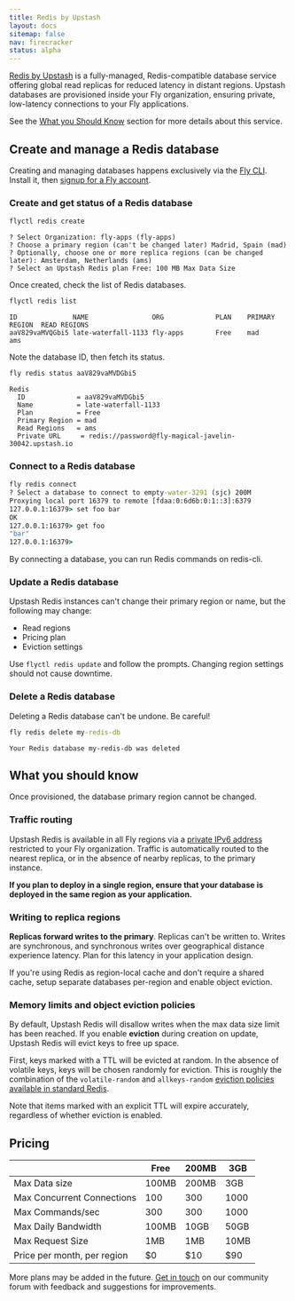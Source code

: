 ```yaml
---
title: Redis by Upstash
layout: docs
sitemap: false
nav: firecracker
status: alpha
---
```


[Redis by Upstash](https://docs.upstash.com/redis) is a fully-managed, Redis-compatible database service offering global read replicas for reduced latency in distant regions. Upstash databases are provisioned inside your Fly organization, ensuring private, low-latency connections to your Fly applications.

See the [What you Should Know](#what-you-should-know) section for more details about this service.
## Create and manage a Redis database

Creating and managing databases happens exclusively via the [Fly CLI](/docs/hands-on/install-flyctl/). Install it, then [signup for a Fly account](https://fly.io/docs/getting-started/log-in-to-fly/).

### Create and get status of a Redis database

```cmd
flyctl redis create
```
```output
? Select Organization: fly-apps (fly-apps)
? Choose a primary region (can't be changed later) Madrid, Spain (mad)
? Optionally, choose one or more replica regions (can be changed later): Amsterdam, Netherlands (ams)
? Select an Upstash Redis plan Free: 100 MB Max Data Size
```

Once created, check the list of Redis databases.

```cmd
flyctl redis list
```
```output
ID             	NAME               	ORG          	PLAN	PRIMARY REGION	READ REGIONS
aaV829vaMVQGbi5	late-waterfall-1133	fly-apps     	Free	mad           	ams
```

Note the database ID, then fetch its status.

```cmd
fly redis status aaV829vaMVDGbi5
```
```output
Redis
  ID             = aaV829vaMVDGbi5
  Name           = late-waterfall-1133
  Plan           = Free
  Primary Region = mad
  Read Regions   = ams
  Private URL     = redis://password@fly-magical-javelin-30042.upstash.io
```

### Connect to a Redis database
```cmd
fly redis connect
? Select a database to connect to empty-water-3291 (sjc) 200M
Proxying local port 16379 to remote [fdaa:0:6d6b:0:1::3]:6379
127.0.0.1:16379> set foo bar
OK
127.0.0.1:16379> get foo
"bar"
127.0.0.1:16379>
```

By connecting a database, you can run Redis commands on redis-cli.

### Update a Redis database

Upstash Redis instances can't change their primary region or name, but the following may change:

* Read regions
* Pricing plan
* Eviction settings

Use `flyctl redis update` and follow the prompts. Changing region settings should not cause downtime.

### Delete a Redis database

Deleting a Redis database can't be undone. Be careful!

```cmd
fly redis delete my-redis-db
```
```output
Your Redis database my-redis-db was deleted
```

## What you should know

Once provisioned, the database primary region cannot be changed.

### Traffic routing

Upstash Redis is available in all Fly regions via a [private IPv6 address](/docs/reference/private-networking/#flycast-private-load-balancing) restricted to your Fly organization. Traffic is automatically routed to the nearest replica, or in the absence of nearby replicas, to the primary instance.

**If you plan to deploy in a single region, ensure that your database is deployed in the same region as your application.**

### Writing to replica regions

**Replicas forward writes to the primary**. Replicas can't be written to. Writes are synchronous, and synchronous writes over geographical distance experience latency. Plan for this latency in your application design.

If you're using Redis as region-local cache and don't require a shared cache, setup separate databases per-region and enable object eviction.

### Memory limits and object eviction policies

By default, Upstash Redis will disallow writes when the max data size limit has been reached. If you enable **eviction** during creation on update, Upstash Redis will evict keys to free up space.

First, keys marked with a TTL will be evicted at random. In the absence of volatile keys, keys will be chosen randomly for eviction. This is roughly the combination of the `volatile-random` and `allkeys-random` [eviction policies available in standard Redis](https://redis.io/docs/manual/eviction/).

Note that items marked with an explicit TTL will expire accurately, regardless of whether eviction is enabled.

## Pricing

| | Free | 200MB | 3GB |
|------|------|-------|-------|
|Max Data size|100MB|200MB|3GB|
|Max Concurrent Connections|100|300|1000|
|Max Commands/sec|300|300|1000|
|Max Daily Bandwidth|100MB|10GB|50GB|
|Max Request Size|1MB|1MB|10MB|
|Price per month, per region|$0|$10|$90|

More plans may be added in the future. [Get in touch](https://community.fly.io) on our community forum with feedback and suggestions for improvements.
